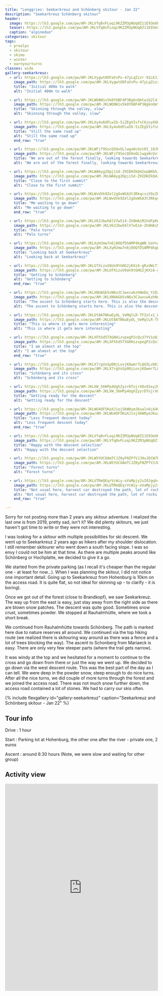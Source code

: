 ```yaml
---
title: "Lenggries: Seekarkreuz and Schönberg skitour - Jan 22"
description: "Seekarkreuz Schönberg skitour"
header:
  image: https://lh3.google.com/pw/AM-JKLVfq0vFLoqi9KZZM3pNUq0Z11E93mXKviUF4amV-Vujna6edMucSbHF7diogpNJntbhWk1FlD0PAklGoVs_1QiMKHBX7QY=w965-h1286-no?authuser=0
  teaser: https://lh3.google.com/pw/AM-JKLVfq0vFLoqi9KZZM3pNUq0Z11E93mXKviUF4amV-Vujna6edMucSbHF7diogpNJntbhWk1FlD0PAklGoVs_1QiMKHBX7QY=w800-h300-no?authuser=0
  caption: "alpineduo"
categories: skitour
tags:
  - prealps
  - skitour
  - skimo
  - winter
  - earnyourturns
classes: wide
gallery-seekarkreuz:
  - url: https://lh3.google.com/pw/AM-JKLVygwtOOFaVvPu-47yLqZzzr-91LK1358Q4UPRGbcjJkq7ocU4veleHWlLaspzQsflRf4NlAYaJLkycaIcjNC-2yUUY3G0=w826-h1314-no?authuser=0
    image_path: https://lh3.google.com/pw/AM-JKLVygwtOOFaVvPu-47yLqZzzr-91LK1358Q4UPRGbcjJkq7ocU4veleHWlLaspzQsflRf4NlAYaJLkycaIcjNC-2yUUY3G0=w300-h400-no?authuser=0
    title: "Initial 400m to walk"
    alt: "Initial 400m to walk"

  - url: https://lh3.google.com/pw/AM-JKLWO8W1v5k0YbBF4P3BgknQmtwib2l4j1sUX_y5LzCGj6_t14EeID9mc8S6LXtYu7PsglN8uk-vaDaKqLdyZdM-gRBg0zPo=w973-h1297-no?authuser=0
    image_path: https://lh3.google.com/pw/AM-JKLWO8W1v5k0YbBF4P3BgknQmtwib2l4j1sUX_y5LzCGj6_t14EeID9mc8S6LXtYu7PsglN8uk-vaDaKqLdyZdM-gRBg0zPo=w300-h400-no?authuser=0
    title: "Skinning through the valley, slow"
    alt: "Skinning through the valley, slow"

  - url: https://lh3.google.com/pw/AM-JKLXy4u6dFLwI6-5iZEgVIsfsC6joyXUWdTXI8tatAhT2L_6nGk3HN8asBglARPHwdtkGdajeiubLHDi92xLeJjb97BA3gpA=w973-h1297-no?authuser=0
    image_path: https://lh3.google.com/pw/AM-JKLXy4u6dFLwI6-5iZEgVIsfsC6joyXUWdTXI8tatAhT2L_6nGk3HN8asBglARPHwdtkGdajeiubLHDi92xLeJjb97BA3gpA=w300-h400-no?authuser=0
    title: "Still the same road up"
    alt: "Still the same road up"
    end_row: "true"

  - url: https://lh3.google.com/pw/AM-JKLWFjf9SocQSHxOLlwga0cUxt0I_19JNBdvMpBwZoddCV2eQotYQZbOhMSY1s8OzIlz3GaycBTBg-jDgUOendNdAEwDzJks=w973-h1297-no?authuser=0
    image_path: https://lh3.google.com/pw/AM-JKLWFjf9SocQSHxOLlwga0cUxt0I_19JNBdvMpBwZoddCV2eQotYQZbOhMSY1s8OzIlz3GaycBTBg-jDgUOendNdAEwDzJks=w300-h400-no?authuser=0
    title: "We are out of the forest finally, looking towards Seekarkreuz"
    alt: "We are out of the forest finally, looking towards Seekarkreuz"

  - url: https://lh3.google.com/pw/AM-JKLWA6yg2OpjiSd-Z9IDHZkQ42epBKbhJxWc5_1x9QQDE8W0Bnh8FMfcS6I5fJyDizT_inDPwya1WT0ZK0kL7MAw505pVIuU=w1276-h957-no?authuser=0
    image_path: https://lh3.google.com/pw/AM-JKLWA6yg2OpjiSd-Z9IDHZkQ42epBKbhJxWc5_1x9QQDE8W0Bnh8FMfcS6I5fJyDizT_inDPwya1WT0ZK0kL7MAw505pVIuU=w400-h300-no?authuser=0
    title: "Close to the first summit"
    alt: "Close to the first summit"

  - url: https://lh3.google.com/pw/AM-JKLWvUVk9Zel2gOxWSA3t3RkqcsiX9zZLIIBw6T6WE0vX_XYgVH_LPFBI8N824ZSetvj6TOVd0iVdTo-qMQ5xOrGHiKpceks=w965-h1286-no?authuser=0
    image_path: https://lh3.google.com/pw/AM-JKLWvUVk9Zel2gOxWSA3t3RkqcsiX9zZLIIBw6T6WE0vX_XYgVH_LPFBI8N824ZSetvj6TOVd0iVdTo-qMQ5xOrGHiKpceks=w300-h400-no?authuser=0
    title: "Me waiting to go down"
    alt: "Me waiting to go down"
    end_row: "true"

  - url: https://lh3.google.com/pw/AM-JKLV63Jbw56lV7w514-2h8HAiM1hdFpKWv1M_LRYOX-317jffxfWS4Y5UnF6ar4mncN2j2kAqvD5wriUC9G5RNaUS8MbRL1w=w965-h1286-no?authuser=0
    image_path: https://lh3.google.com/pw/AM-JKLV63Jbw56lV7w514-2h8HAiM1hdFpKWv1M_LRYOX-317jffxfWS4Y5UnF6ar4mncN2j2kAqvD5wriUC9G5RNaUS8MbRL1w=w300-h400-no?authuser=0
    title: "Palo turns"
    alt: "Palo turns"

  - url: https://lh3.google.com/pw/AM-JKLXyHJmw7n6j8OQfDSAMP4kgWN_UaYnaVqbhTXHl8pzhx6Z9j6ATc4R7yPK4uZirzvckPtBZhN2bBvB-wtLTp208mkTSJy0=w965-h1286-no?authuser=0
    image_path: https://lh3.google.com/pw/AM-JKLXyHJmw7n6j8OQfDSAMP4kgWN_UaYnaVqbhTXHl8pzhx6Z9j6ATc4R7yPK4uZirzvckPtBZhN2bBvB-wtLTp208mkTSJy0=w300-h400-no?authuser=0
    title: "Looking back at Seekarkreuz"
    alt: "Looking back at Seekarkreuz"

  - url: https://lh3.google.com/pw/AM-JKLUfXizuV6Un9tGHG2jKXi6-gRzdWiTIxiNbuI4_v8dbIA2Qbo3yzzup-EcmsWKsc4rSLVf7FA1VpU1-Qgr56Pa0qp_Aigg=w965-h1286-no?authuser=0
    image_path: https://lh3.google.com/pw/AM-JKLUfXizuV6Un9tGHG2jKXi6-gRzdWiTIxiNbuI4_v8dbIA2Qbo3yzzup-EcmsWKsc4rSLVf7FA1VpU1-Qgr56Pa0qp_Aigg=w300-h400-no?authuser=0
    title: "Getting to Schönberg"
    alt: "Getting to Schönberg"
    end_row: "true"

  - url: https://lh3.google.com/pw/AM-JKLXNUAGb5vN6x3CJwxcwkzhNeDo_YzDZyshXn2p4VH7ig79ZRqvhWpagC3l9gEhh-MJ_CTXvKX0Hc2RQuDCWF9pGRFJMUBM=w965-h1286-no?authuser=0
    image_path: https://lh3.google.com/pw/AM-JKLXNUAGb5vN6x3CJwxcwkzhNeDo_YzDZyshXn2p4VH7ig79ZRqvhWpagC3l9gEhh-MJ_CTXvKX0Hc2RQuDCWF9pGRFJMUBM=w300-h400-no?authuser=0
    title: "The ascent to Schönberg starts here. This is also the descent option"
    alt: "The ascent to Schönberg starts here. This is also the descent option"

  - url: https://lh3.google.com/pw/AM-JKLUt8ATNkwEyOL_VeMqlLR-TFIolx1_WYnLjaIaf3m2ylAZP0-Iwk-xS8wATOr199ryspntuJqQ2p-1Rxd6EyYVtPKmsLjs=w1276-h957-no?authuser=0
    image_path: https://lh3.google.com/pw/AM-JKLUt8ATNkwEyOL_VeMqlLR-TFIolx1_WYnLjaIaf3m2ylAZP0-Iwk-xS8wATOr199ryspntuJqQ2p-1Rxd6EyYVtPKmsLjs=w400-h300-no?authuser=0
    title: "This is where it gets more interesting"
    alt: "This is where it gets more interesting"

  - url: https://lh3.google.com/pw/AM-JKLXFh5d5TXGHHizvpegP2cQv37YV1oD3el85yrxxsQQ4Xk7yc4QQGkcYSZBoSl9-M7qYdJKxbyhNvUJRY0YsweOsZL6Ok4c=w965-h1286-no?authuser=0
    image_path: https://lh3.google.com/pw/AM-JKLXFh5d5TXGHHizvpegP2cQv37YV1oD3el85yrxxsQQ4Xk7yc4QQGkcYSZBoSl9-M7qYdJKxbyhNvUJRY0YsweOsZL6Ok4c=w300-h400-no?authuser=0
    title: "I am almost at the top"
    alt: "I am almost at the top"
    end_row: "true"

  - url: https://lh3.google.com/pw/AM-JKLX7rgVoSp00jLovjKOwmr7LQG5LvbK3YkL6EQIht_izkyDGZspUg28lL5exoENYJakhluI5Y8NhveWZMjn8rYvNtgBd5eE=w965-h1286-no?authuser=0
    image_path: https://lh3.google.com/pw/AM-JKLX7rgVoSp00jLovjKOwmr7LQG5LvbK3YkL6EQIht_izkyDGZspUg28lL5exoENYJakhluI5Y8NhveWZMjn8rYvNtgBd5eE=w300-h400-no?authuser=0
    title: "Schönberg and its cross"
    alt: "Schönberg and its cross"

  - url: https://lh3.google.com/pw/AM-JKLXW_56HPp4UghZyzrDTojrXOx93xy20yHKqoOvKffrIiT2jJZB2THPzM2qmpE1tqu7Z5k9Yd2n5MgaB2I7NksO5aVff9s4=w1276-h957-no?authuser=0
    image_path: https://lh3.google.com/pw/AM-JKLXW_56HPp4UghZyzrDTojrXOx93xy20yHKqoOvKffrIiT2jJZB2THPzM2qmpE1tqu7Z5k9Yd2n5MgaB2I7NksO5aVff9s4=w400-h300-no?authuser=0
    title: "Getting ready for the descent"
    alt: "Getting ready for the descent"

  - url: https://lh3.google.com/pw/AM-JKLWU4OF5KoXJiojSKW0ymJ6ualnkL64QtnuCrfF0ziUyilM5IglICN-5flub1W6dCjRYCFIanV_v9BBjurBLQMhIt3pku1U=w965-h1286-no?authuser=0
    image_path: https://lh3.google.com/pw/AM-JKLWU4OF5KoXJiojSKW0ymJ6ualnkL64QtnuCrfF0ziUyilM5IglICN-5flub1W6dCjRYCFIanV_v9BBjurBLQMhIt3pku1U=w300-h400-no?authuser=0
    title: "Less frequent descent today"
    alt: "Less frequent descent today"
    end_row: "true"

  - url: https://lh3.google.com/pw/AM-JKLVfq0vFLoqi9KZZM3pNUq0Z11E93mXKviUF4amV-Vujna6edMucSbHF7diogpNJntbhWk1FlD0PAklGoVs_1QiMKHBX7QY=w965-h1286-no?authuser=0
    image_path: https://lh3.google.com/pw/AM-JKLVfq0vFLoqi9KZZM3pNUq0Z11E93mXKviUF4amV-Vujna6edMucSbHF7diogpNJntbhWk1FlD0PAklGoVs_1QiMKHBX7QY=w300-h400-no?authuser=0
    title: "Happy with the descent selection"
    alt: "Happy with the descent selection"

  - url: https://lh3.google.com/pw/AM-JKLW5YUCOAmTCJZ0yFNZPfVJJHuJDCW7b7sQIoOcgS7OYYtV2cfvbrzY8xtpeWN4W2c4meHVrnKEVzmwZpcHytXNnZGUDdOA=w965-h1286-no?authuser=0
    image_path: https://lh3.google.com/pw/AM-JKLW5YUCOAmTCJZ0yFNZPfVJJHuJDCW7b7sQIoOcgS7OYYtV2cfvbrzY8xtpeWN4W2c4meHVrnKEVzmwZpcHytXNnZGUDdOA=w300-h400-no?authuser=0
    title: "Forest turns"
    alt: "Forest turns"

  - url: https://lh3.google.com/pw/AM-JKLUTRmQEqrVcWiy-oVaMpjy2sI0Jgqh4dkluuZ5M4gCuQuX2q3B5XFJd0Hr3Nk7nhtzsS5TtzbnZfGo3RTRy4JbaHbHk5z4=w965-h1286-no?authuser=0
    image_path: https://lh3.google.com/pw/AM-JKLUTRmQEqrVcWiy-oVaMpjy2sI0Jgqh4dkluuZ5M4gCuQuX2q3B5XFJd0Hr3Nk7nhtzsS5TtzbnZfGo3RTRy4JbaHbHk5z4=w300-h400-no?authuser=0
    title: "Not usual here, harvest car destroyed the path, lot of rocks!"
    alt: "Not usual here, harvest car destroyed the path, lot of rocks!"
    end_row: "true"

---
```

Sorry for not posting more than 2 years any skitour adventure. I realized the last one is from 2019, pretty sad, isn't it? We did plenty skitours, we just haven't got time to write or they were not interesting.

I was looking for a skitour with multiple possibilities for ski descent. We went up to Seekarkreuz 2 years ago as hikers after my shoulder dislocation. I still remember skitourer who went down a south facing slope. I was so envy I could not be him at that time. As there are multiple peaks around like Schönberg or Hochplatte, we decided to give it a go.

We started from the private parking (as I recall it's cheaper than the regular one - at least for now...). When I was planning the skitour, I did not notice one important detail. Going up to Seekarkreuz from Hohenburg is 10km on the access road. It is quite flat, so not ideal for skinning up - to clarify - it is boring).

Once we got out of the forest (close to Brandkopf), we saw Seekarkreuz. The way up from the east is easy, just stay away from the right side as there are blown snow patches. The descent was quite good. Sometimes snow crust, sometimes powder. We stopped at Rauhalmhütte, where we took a short break.

We continued from Rauhalmhütte towards Schönberg. The path is marked here due to nature reserves all around. We continued via the top hiking route (we realized there is skitouring way around as there was a fence and a lot of trees blocking the way). The ascent to Schonberg from Mariaeck is easy. There are only very few steeper parts (where the trail gets narrow).

It was windy at the top and we hesitated for a moment to continue to the cross and go down from there or just the way we went up. We decided to go down via the west descent route. This was the best part of the day as I can tell. We were deep in the powder snow, steep enough to do nice turns. After all the nice turns, we did couple of more turns through the forest and we joined the access road. There was not much snow further down, the access road contained a lot of stones. We had to carry our skis often.

{% include flexgallery id="gallery-seekarkreuz" caption="Seekarkreuz and Schönberg skitour  - Jan 22" %}

## Tour info

Drive
: 1 hour

Start
: Parking lot at Hohenburg, the other one after the river - private one, 2 euros


Ascent
: around 6:30 hours (Note, we were slow and waiting for other group)

## Activity view

<iframe src="https://www.komoot.com/tour/654360429/embed?profile=1" width="100%" height="680" frameborder="0" scrolling="no"></iframe>
